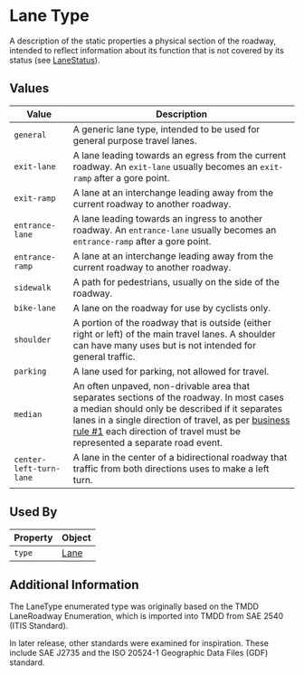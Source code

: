 # Lane Type
A description of the static properties a physical section of the roadway, intended to reflect information about its function that is not covered by its status (see [LaneStatus](/spec-content/enumerated-types/LaneStatus.md)).

## Values
Value | Description
--- | ---
`general` | A generic lane type, intended to be used for general purpose travel lanes.
`exit-lane` | A lane leading towards an egress from the current roadway. An `exit-lane` usually becomes an `exit-ramp` after a gore point.
`exit-ramp`| A lane at an interchange leading away from the current roadway to another roadway.
`entrance-lane` | A lane leading towards an ingress to another roadway. An `entrance-lane` usually becomes an `entrance-ramp` after a gore point.
`entrance-ramp` | A lane at an interchange leading away from the current roadway to another roadway.
`sidewalk` | A path for pedestrians, usually on the side of the roadway.
`bike-lane` | A lane on the roadway for use by cyclists only.
`shoulder` | A portion of the roadway that is outside (either right or left) of the main travel lanes. A shoulder can have many uses but is not intended for general traffic.
`parking` | A lane used for parking, not allowed for travel.
`median` | An often unpaved, non-drivable area that separates sections of the roadway. In most cases a median should only be described if it separates lanes in a single direction of travel, as per [business rule #1](/create-feed/README.md) each direction of travel must be represented a separate road event.
`center-left-turn-lane` | A lane in the center of a bidirectional roadway that traffic from both directions uses to make a left turn.

## Used By
Property | Object
--- | ---
`type` | [Lane](/spec-content/objects/Lane.md)

## Additional Information
The LaneType enumerated type was originally based on the TMDD LaneRoadway Enumeration, which is imported into TMDD from SAE 2540 (ITIS Standard).

In later release, other standards were examined for inspiration. These include SAE J2735 and the ISO 20524-1 Geographic Data Files (GDF) standard.